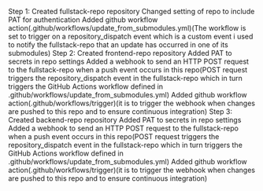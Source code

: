 Step 1:
  Created fullstack-repo repository
  Changed setting of repo to include PAT for authentication
  Added github workflow action(.github/workflows/update_from_submodules.yml)(The workflow is set to trigger on a repository_dispatch event which is a custom event i used to notify the fullstack-repo that an update has occurred in one of its submodules)
Step 2:
  Created frontend-repo repository
  Added PAT to secrets in repo settings
  Added a webhook to send an HTTP POST request to the fullstack-repo when a push event occurs in this repo(POST request triggers the repository_dispatch event in the fullstack-repo which in turn triggers the GitHub Actions workflow defined in .github/workflows/update_from_submodules.yml)
  Added github workflow action(.github/workflows/trigger)(it is to trigger the webhook when changes are pushed to this repo and to ensure continuous integration)
Step 3:
  Created backend-repo repository
  Added PAT to secrets in repo settings
  Added a webhook to send an HTTP POST request to the fullstack-repo when a push event occurs in this repo(POST request triggers the repository_dispatch event in the fullstack-repo which in turn triggers the GitHub Actions workflow defined in .github/workflows/update_from_submodules.yml)
  Added github workflow action(.github/workflows/trigger)(it is to trigger the webhook when changes are pushed to this repo and to ensure continuous integration)
